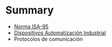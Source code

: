 # Summary

* [Norma ISA-95](norma_ansi_isa-95.md)
* [Dispositivos Automatización Industrial](dispositivos_automatizacion_industrial.md)
* Protocolos de comunicación

